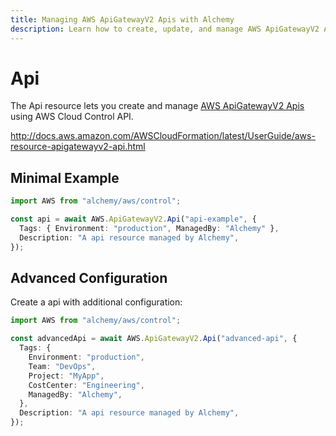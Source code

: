 ```yaml
---
title: Managing AWS ApiGatewayV2 Apis with Alchemy
description: Learn how to create, update, and manage AWS ApiGatewayV2 Apis using Alchemy Cloud Control.
---
```


# Api

The Api resource lets you create and manage [AWS ApiGatewayV2 Apis](https://docs.aws.amazon.com/apigatewayv2/latest/userguide/) using AWS Cloud Control API.

http://docs.aws.amazon.com/AWSCloudFormation/latest/UserGuide/aws-resource-apigatewayv2-api.html

## Minimal Example

```ts
import AWS from "alchemy/aws/control";

const api = await AWS.ApiGatewayV2.Api("api-example", {
  Tags: { Environment: "production", ManagedBy: "Alchemy" },
  Description: "A api resource managed by Alchemy",
});
```

## Advanced Configuration

Create a api with additional configuration:

```ts
import AWS from "alchemy/aws/control";

const advancedApi = await AWS.ApiGatewayV2.Api("advanced-api", {
  Tags: {
    Environment: "production",
    Team: "DevOps",
    Project: "MyApp",
    CostCenter: "Engineering",
    ManagedBy: "Alchemy",
  },
  Description: "A api resource managed by Alchemy",
});
```

